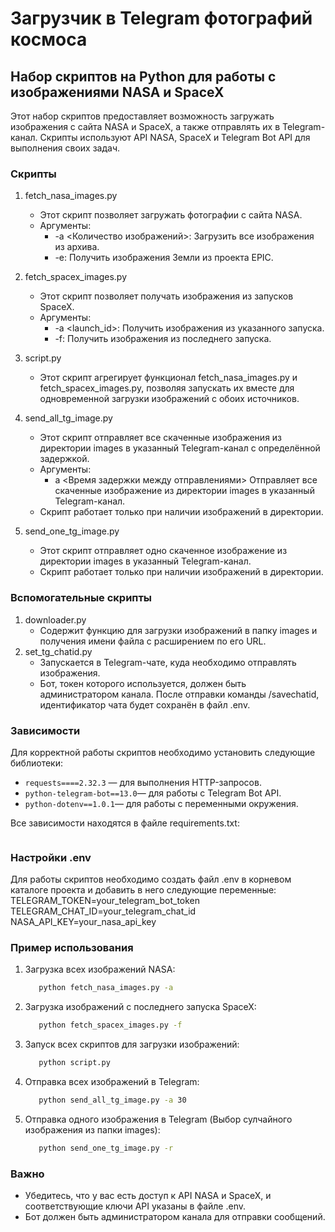 
# Загрузчик в Telegram фотографий космоса

## Набор скриптов на Python для работы с изображениями NASA и SpaceX

Этот набор скриптов предоставляет возможность загружать изображения с сайта NASA и SpaceX, а также отправлять их в Telegram-канал. Скрипты используют API NASA, SpaceX и Telegram Bot API для выполнения своих задач.

### Скрипты

1. fetch_nasa_images.py
   - Этот скрипт позволяет загружать фотографии с сайта NASA.
   - Аргументы:
     - -a <Количество изображений>: Загрузить все изображения из архива.
     - -e: Получить изображения Земли из проекта EPIC.

2. fetch_spacex_images.py
   - Этот скрипт позволяет получать изображения из запусков SpaceX.
   - Аргументы:
     - -a <launch_id>: Получить изображения из указанного запуска.
     - -f: Получить изображения из последнего запуска.

3. script.py
   - Этот скрипт агрегирует функционал fetch_nasa_images.py и fetch_spacex_images.py, позволяя запускать их вместе для одновременной загрузки изображений с обоих источников.

4. send_all_tg_image.py
   - Этот скрипт отправляет все скаченные изображения из директории images в указанный Telegram-канал с определённой задержкой.
   - Аргументы:
     - a <Время задержки между отправлениями> Отправляет все скаченные изображение из директории images в указанный Telegram-канал.
   - Скрипт работает только при наличии изображений в директории.
5. send_one_tg_image.py
   - Этот скрипт отправляет одно скаченное изображение из директории images в указанный Telegram-канал.
   - Скрипт работает только при наличии изображений в директории.

### Вспомогательные скрипты

1. downloader.py
   - Содержит функцию для загрузки изображений в папку images и получения имени файла с расширением по его URL.
2. set_tg_chatid.py
   - Запускается в Telegram-чате, куда необходимо отправлять изображения.
   - Бот, токен которого используется, должен быть администратором канала. После отправки команды /savechatid, идентификатор чата будет сохранён в файл .env.

### Зависимости

Для корректной работы скриптов необходимо установить следующие библиотеки:

- `requests====2.32.3` — для выполнения HTTP-запросов.
- `python-telegram-bot==13.0`— для работы с Telegram Bot API.
- `python-dotenv==1.0.1`— для работы с переменными окружения.

Все зависимости находятся в файле requirements.txt:

```pip install -r requirements.txt:
```

### Настройки .env

Для работы скриптов необходимо создать файл .env в корневом каталоге проекта и добавить в него следующие переменные:
TELEGRAM_TOKEN=your_telegram_bot_token
TELEGRAM_CHAT_ID=your_telegram_chat_id
NASA_API_KEY=your_nasa_api_key

### Пример использования

1. Загрузка всех изображений NASA:

   ```bash
      python fetch_nasa_images.py -a
   ```

2. Загрузка изображений с последнего запуска SpaceX:

   ```bash
      python fetch_spacex_images.py -f
   ```

3. Запуск всех скриптов для загрузки изображений:

   ```bash
      python script.py
   ```

4. Отправка всех изображений в Telegram:

   ```bash
      python send_all_tg_image.py -a 30
   ```

5. Отправка одного изображения в Telegram (Выбор сулчайного изображения из папки images):

   ```bash
      python send_one_tg_image.py -r
   ```

### Важно

- Убедитесь, что у вас есть доступ к API NASA и SpaceX, и соответствующие ключи API указаны в файле .env.
- Бот должен быть администратором канала для отправки сообщений.
